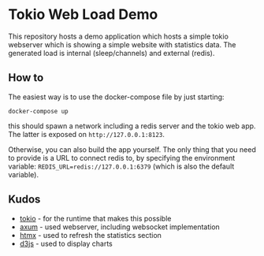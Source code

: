 # Tokio Web Load Demo

This repository hosts a demo application which hosts a simple tokio webserver which is showing a simple website with statistics data. The generated load is internal (sleep/channels) and external (redis).

## How to

The easiest way is to use the docker-compose file by just starting:

`docker-compose up`

this should spawn a network including a redis server and the tokio web app. The latter is exposed on `http://127.0.0.1:8123`.

Otherwise, you can also build the app yourself. The only thing that you need to provide is a URL to connect redis to, by specifying the environment variable: `REDIS_URL=redis://127.0.0.1:6379` (which is also the default variable).

## Kudos

- [tokio](https://tokio.rs) - for the runtime that makes this possible
- [axum](https://github.com/tokio-rs/axum) - used webserver, including websocket implementation
- [htmx](https://htmx.org) - used to refresh the statistics section
- [d3js](https://d3js.org/) - used to display charts